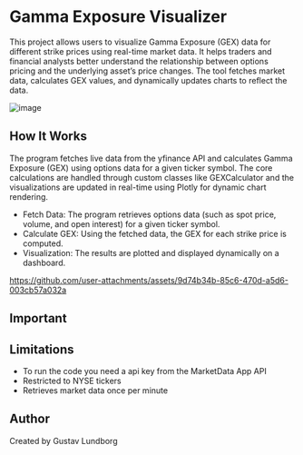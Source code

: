 <H1>Gamma Exposure Visualizer</H1>
<p>This project allows users to visualize Gamma Exposure (GEX) data for different strike prices using real-time market data. It helps traders and financial analysts better understand the relationship between options pricing and the underlying asset’s price changes. The tool fetches market data, calculates GEX values, and dynamically updates charts to reflect the data.</p>

![image](https://github.com/user-attachments/assets/cc63220d-ddf9-4829-a57a-a1d5d319c1b3)

<H2>How It Works</H2>
<p>
The program fetches live data from the yfinance API and calculates Gamma Exposure (GEX) using options data for a given ticker symbol. The core calculations are handled through custom classes like GEXCalculator and the visualizations are updated in real-time using Plotly for dynamic chart rendering.
</p>

<ul>
  <li>Fetch Data: The program retrieves options data (such as spot price, volume, and open interest) for a given ticker symbol.</li>
  <li>Calculate GEX: Using the fetched data, the GEX for each strike price is computed.</li>
  <li>Visualization: The results are plotted and displayed dynamically on a dashboard.</li>
</ul>



https://github.com/user-attachments/assets/9d74b34b-85c6-470d-a5d6-003cb57a032a

<H2>Important</H2>


<H2>Limitations</H2>
<ul>
  <li>To run the code you need a api key from the MarketData App API</li>
  <li>Restricted to NYSE tickers</li>
  <li>Retrieves market data once per minute</li>
</ul>

<H2>Author</H2>
<p>Created by Gustav Lundborg</p>









